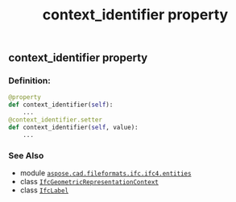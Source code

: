 ﻿---
title: context_identifier property
second_title: Aspose.CAD for Python via .NET API References
description: 
type: docs
weight: 40
url: /python-net/aspose.cad.fileformats.ifc.ifc4.entities/ifcgeometricrepresentationcontext/context_identifier/
is_root: false
---

## context_identifier property

### Definition:
```python
@property
def context_identifier(self):
    ...
@context_identifier.setter
def context_identifier(self, value):
    ...
```

### See Also
* module [`aspose.cad.fileformats.ifc.ifc4.entities`](../../)
* class [`IfcGeometricRepresentationContext`](/cad/python-net/aspose.cad.fileformats.ifc.ifc4.entities/ifcgeometricrepresentationcontext)
* class [`IfcLabel`](/cad/python-net/aspose.cad.fileformats.ifc.ifc4.types/ifclabel)
